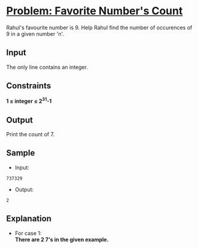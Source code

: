 # [Problem: Favorite Number's Count](https://my.newtonschool.co/playground/code/s37lwxzq87ua)

Rahul's favourite number is 9. Help Rahul find the number of occurences of 9 in a given number 'n'.

## Input

The only line contains an integer.

## Constraints

**1 ≤ integer ≤ 2<sup>31</sup>-1**

## Output

Print the count of 7.

## Sample

- Input:
```
737329
```

- Output:
```
2
```

## Explanation

- For case 1: <br> **There are 2 7's in the given example.** <br>
